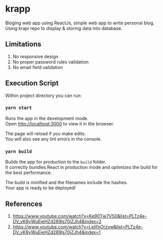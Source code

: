# krapp
Bloging web app using ReactJs, simple web app to write personal blog.<br/>
Using krapi repo to display & storing data into database.

## Limitations
1. No responsive design
2. No proper password rules validation
3. No email field validation

## Execution Script
Within project directory you can run:

### `yarn start`
Runs the app in the development mode.\
Open [http://localhost:3000](http://localhost:3000) to view it in the browser.

The page will reload if you make edits.\
You will also see any lint errors in the console.

### `yarn build`
Builds the app for production to the `build` folder.\
It correctly bundles React in production mode and optimizes the build for the best performance.

The build is minified and the filenames include the hashes.\
Your app is ready to be deployed!

## References
1. https://www.youtube.com/watch?v=Ke90Tje7VS0&list=PLTz4e-DV_vK8yWuEjeHZd289ls70jZJh4&index=2
2. https://www.youtube.com/watch?v=LelifxOrzvw&list=PLTz4e-DV_vK8yWuEjeHZd289ls70jZJh4&index=1

